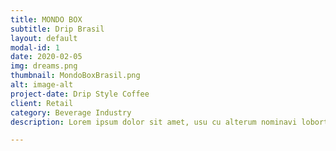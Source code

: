 ```yaml
---
title: MONDO BOX 
subtitle: Drip Brasil
layout: default
modal-id: 1
date: 2020-02-05
img: dreams.png
thumbnail: MondoBoxBrasil.png
alt: image-alt
project-date: Drip Style Coffee
client: Retail
category: Beverage Industry
description: Lorem ipsum dolor sit amet, usu cu alterum nominavi lobortis. At duo novum diceret. Tantas apeirian vix et, usu sanctus postulant inciderint ut, populo diceret necessitatibus in vim. Cu eum dicam feugiat noluisse.

---
```

